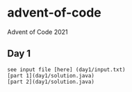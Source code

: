 # advent-of-code
Advent of Code 2021

## Day 1
    see input file [here] (day1/input.txt)
    [part 1](day1/solution.java)
    [part 2](day1/solution.java)

